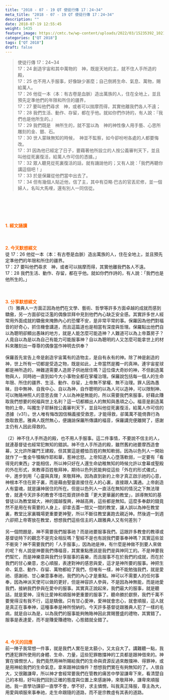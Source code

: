 ```yaml
---
title: "2018 - 07 - 19 QT 使徒行傳 17：24~34"
meta_title: "2018 - 07 - 19 QT 使徒行傳 17：24~34"
description: ""
date: 2018-07-19 12:55:45
weight: 5435
feature_image: https://cmtc.tw/wp-content/uploads/2022/03/15235392_10211799862337740_180693556567566654_o-1.webp
categories: ["QT 2018"]
tags: ["QT 2018"]
draft: false
---
```


<blockquote>使徒行傳 17：24~34<br />
17：24 創造宇宙和其中萬物的　神，既是天地的主，就不住人手所造的殿，<br />
17：25 也不用人手服事，好像缺少甚麼；自己倒將生命、氣息、萬物，賜給萬人。<br />
17：26 他從一本（本：有古卷是血脈）造出萬族的人，住在全地上，並且預先定準他們的年限和所住的疆界，<br />
17：27 要叫他們尋求　神，或者可以揣摩而得，其實他離我們各人不遠；<br />
17：28 我們生活、動作、存留，都在乎他。就如你們作詩的，有人說：『我們也是他所生的。』<br />
17：29 我們既是　神所生的，就不當以為　神的神性像人用手藝、心思所雕刻的金、銀、石。<br />
17：30 世人蒙昧無知的時候，　神並不監察，如今卻吩咐各處的人都要悔改。<br />
17：31 因為他已經定了日子，要藉著他所設立的人按公義審判天下，並且叫他從死裏復活，給萬人作可信的憑據。」<br />
17：32 眾人聽見從死裏復活的話，就有譏誚他的；又有人說：「我們再聽你講這個吧！」<br />
17：33 於是保羅從他們當中出去了。<br />
17：34 但有幾個人貼近他，信了主，其中有亞略‧巴古的官丟尼修，並一個婦人，名叫大馬哩，還有別人一同信從。</blockquote><br />
&nbsp;<br />
<br />
&nbsp;<br />
<br />
<span style="color: #ff6600;"><strong>1. </strong><strong>經文誦讀</strong></span><br />
<br />
<span style="color: #ff6600;"><strong> </strong></span><br />
<br />
<span style="color: #ff6600;"><strong>2. 今天默想</strong><strong>經文<br />
</strong></span>徒 17：26 他從一本（本：有古卷是血脈）造出萬族的人，住在全地上，並且預先定準他們的年限和所住的疆界。<br />
17：27 要叫他們尋求　神，或者可以揣摩而得，其實他離我們各人不遠。<br />
17：28 我們生活、動作、存留，都在乎他。就如你們作詩的，有人說：「我們也是他所生的。」<br />
<br />
&nbsp;<br />
<br />
<span style="color: #ff6600;"><strong>3. 分享默想經文<br />
</strong></span>（1）雅典人一方面正因為他們在文學、藝術、哲學等許多方面卓越的成就而感到驕傲，另一方面卻從泛濫的偶像崇拜中見到他們內心缺乏安全感。其實許多世人經常用外面成就的驕傲來掩飾內心的恐懼不安，是非常平常的事。保羅因為他們對福音的好奇心，抓住機會講道，而且這篇道也是相當有深度與哲理。保羅點出他們自以為聰明卻顯出愚昧的地方，就是人能怎麼可能造神？人難道可以為上帝蓋房子？人竟自以為是以為自己有能力可能服事神？自以為聰明的人又怎麼可能拿世上的材料來雕刻出一尊尊的偶像當作神明去供奉？<br />
<br />
保羅首先宣告上帝是創造宇宙萬有的造物主，是自有永有的神。除了神是創造的神，世上所有一切都是受造之物，既是如此，上帝當然是獨一的真神。連宇宙星球都是神所造的，神難道需要人造房子供祂居住嗎？這位偉大奇妙的神，不但創造萬物與人，同時祂一直到如今大小事物全都在掌權治理。保羅說包括每一個人的生命年限、所住的疆界、生活、動作、存留，上帝無不掌權、無不治理。罪人因為愚昧，目中無神、自我中心、自以為神，自作聰明的以為人可以造神，可以限制神、可以賄賂神照人的意思去做？人以為神是無能的，所以需要我們來服事，好藉此賺取我們想要的祝福與世上名利？這一切都顯出人的無知與愚頑之心。福音是創造萬物的上帝，叫獨生子耶穌按公義審判天下，並且叫他從死裏復活，給萬人作可信的憑據（v31）。世人唯有悔改因信稱義接受救恩，才能得救，卻萬萬不能倚靠行為換取救恩。雅典人既然無心，便譏誚保羅所傳講的福音，保羅講完便離開了，感謝主仍有人因此得救的。<br />
<br />
（2）神不住人手所造的殿，也不用人手服事。這二件事情，不要說不信主的人，就連基督徒也經常犯無知的錯誤。神不住人手所造的殿，雖然舊約祂要摩西造會幕，又允許所羅門王建殿，但其實這是體恤百姓的無知軟弱。因為以色列人一開始就作了一隻金牛犢稱作耶和華，惹神忿怒。上帝知道人心墮落軟弱，一定要有「看得見的東西」才能相信，所以神只好在人還生命幼稚無知的時候允許以會幕或聖殿的外在形式，來教導百姓敬拜神，期待以色列民能夠從這些「外在的形式儀式」中，進步到用「心靈與真理」來敬拜神。因為直到新約上帝才真正啟示祂的心意，神根本不住在房子裏，而是藉由聖靈直接住在人的心裏，直接跟人溝通。上帝創造人有靈魂，就是讓神居住的所在。但是以色列人一直活在無知的情況之下無法理會，就連今天許多的教會不惜花鉅資拼命蓋「更大更華麗的教堂」，誤導無知的基督徒以為教堂越大，神的國越復興，神越高興，這些都是無知。這麼多奉獻的錢竟然不是用在有需要的人身上，卻拿去蓋一間又一間的教堂，讓人誤以為神在教堂裏，教堂比家裏職場更重要更神聖，所以不斷往教堂裏跑去親近神。然後週一到週六卻把上帝寄放在教堂，想想我們這些信主的人跟雅典人又有何差別？<br />
<br />
另一個問題是，神不需要我們服事祂？而是祂要服事我們。這跟許多教會的教導或基督徒時下的觀念不是完全相反嗎？聖經不是也有說我們要事奉神嗎？其實這些並不衝突？神不需要我們的「人手服事」，因為祂是神，有什麼是神做不到要人來做的呢？有人說是神要我們傳福音，其實重點應該是我們是與神同工的。不是神要我們幫忙，而是神樂意與我們分享服事的喜樂，而且服事不在於我們的成就，而在於我們的甘心樂意，忠心順服，表達對神的感恩與愛，這才是神所要的服事。神把生命、氣息、動作、存留、萬物都給了我們，但唯有一樣，神不能勉強我們，就是愛祂、感謝祂、甘心樂意事奉祂，我們的內心才是重點。神可以不需要人的任何事奉，因為神派天使可以做的更好，但是神容許人參與，不是因為神無能，而是祂愛我們，接納我們參與在愛中的服事。其實真正說起來，我們最大的服事，就是聽話，就是愛神，沒有比愛神和順服神更重要的服事了。聽命勝於獻祭，我們千萬不要覺得沒有我不行，這是驕傲。只有甘心愛神，愛神就會忠心，就會順服，這人就是真正在事奉神，這種事奉是神所悅納的。今天許多基督徒跟雅典人犯了一樣的毛病，就是自以為是，以為我們的服事能夠賄賂神因此賞賜豐盛的禮物，其實錯了。服事是表達愛，而不是賺愛賺禮物，心態錯就全錯了。<br />
<br />
&nbsp;<br />
<br />
<span style="color: #ff6600;"><strong>4. 今天的回應<br />
</strong></span>前一陣子我常想一件事，就是我們人實在是太藐小，又太自大了。講難聽一點，我們連犯罪所使用的身體、生命、力量，這些犯罪敵擋神的工具都是跟神借來的。神實在憐憫世人，我們竟然用神所賜給我們的生命與資源反過來敵擋神、得罪神，或是用神給我們的生命氣息，拿來跟神談條件？想想我們實在有夠無知的了。人很自大，又很難謙卑，所以神才會經常要我們在管教的痛苦中學習謙卑下來，看清楚自己的本相，好叫我們回到正確的態度與位置上來感謝神，來敬拜神，謙卑來順服祂。我一直學功課卻一直學不會，學不好，求主憐憫，叫我真正降服，尊主為大，用愛與順服來事奉祂，走生命跟隨的道路，而不是宗教虛有其表的道路。<br />
<br />
&nbsp;
        